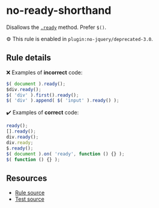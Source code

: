 # no-ready-shorthand

Disallows the [`.ready`](https://api.jquery.com/ready/) method. Prefer `$()`.

⚙️ This rule is enabled in `plugin:no-jquery/deprecated-3.0`.

## Rule details

❌ Examples of **incorrect** code:
```js
$( document ).ready();
$div.ready();
$( 'div' ).first().ready();
$( 'div' ).append( $( 'input' ).ready() );
```

✔️ Examples of **correct** code:
```js
ready();
[].ready();
div.ready();
div.ready;
$.ready();
$( document ).on( 'ready', function () {} );
$( function () {} );
```

## Resources

* [Rule source](/src/rules/no-ready-shorthand.js)
* [Test source](/src/tests/no-ready-shorthand.js)
